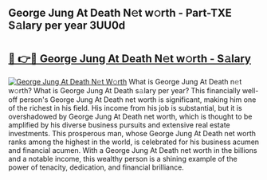 ## George Jung At Death N𝚎t w𝚘rth - Part-TXE S𝚊lary per year 3UU0d

# <h2><a href="http://gc37zw1.nevu.top/?p=George+Jung+At+Death">🔗 👉🔴 George Jung At Death N𝚎t w𝚘rth - S𝚊lary</a></h2>

[![George Jung At Death N𝚎t W𝚘rth](https://i.imgur.com/Oavwk0R.jpeg)](http://gc37zw1.nevu.top/?p=George+Jung+At+Death)
What is George Jung At Death n𝚎t w𝚘rth? What is George Jung At Death s𝚊lary per year?
This financially well-off person's George Jung At Death net worth is significant, making him one of the richest in his field. His income from his job is substantial, but it is overshadowed by George Jung At Death net worth, which is thought to be amplified by his diverse business pursuits and extensive real estate investments. This prosperous man, whose George Jung At Death net worth ranks among the highest in the world, is celebrated for his business acumen and financial acumen. With a George Jung At Death net worth in the billions and a notable income, this wealthy person is a shining example of the power of tenacity, dedication, and financial brilliance.
